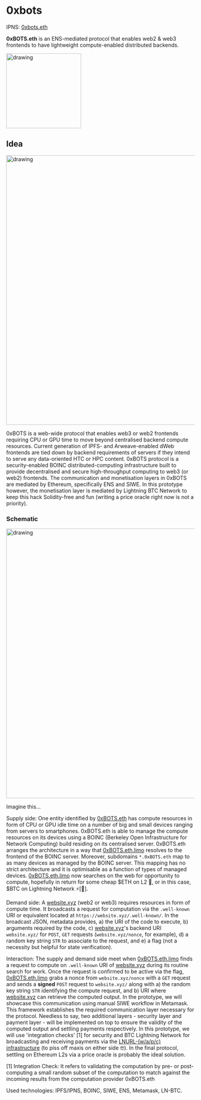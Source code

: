 # 0xbots

IPNS: [0xbots.eth](https://0xbots.eth.link)

**0xBOTS.eth** is an ENS-mediated protocol that enables web2 & web3 frontends to have lightweight compute-enabled distributed backends.

<img src="https://ipfs.io/ipfs/QmRXnJ67VeSqgmBzBcparCow4NTAw3feQy5oeLFaQ8WUG2?filename=0xbotsTrans.png" alt="drawing" width="200"/>

## Idea

<img src="https://ipfs.io/ipfs/QmPAgTjSGvHC18F4rH1RUKWAsGJmviDpSxiSzbVfMXiwMh?filename=ETHGlobalHack.png" alt="drawing" width="720"/>

0xBOTS is a web-wide protocol that enables web3 or web2 frontends requiring CPU or GPU time to move beyond centralised backend compute resources. Current generation of IPFS- and Arweave-enabled dWeb frontends are tied down by backend requirements of servers if they intend to serve any data-oriented HTC or HPC content. 0xBOTS protocol is a security-enabled BOINC distributed-computing infrastructure built to provide decentralised and secure high-throughput computing to web3 (or web2) frontends. The communication and monetisation layers in 0xBOTS are mediated by Ethereum, specifically ENS and SIWE. In this prototype however, the monetisation layer is mediated by Lightning BTC Network to keep this hack Solidity-free and fun (writing a price oracle right now is not a priority). 

### Schematic

<img src="https://ipfs.io/ipfs/QmWTPTC5y8So4qiEpqESLV6EWop7atpvhB1pP31ubX7ygL?filename=Schematic.png" alt="drawing" width="720"/>

Imagine this...

Supply side: One entity identified by [0xBOTS.eth](https://0xbots.eth.limo/) has compute resources in form of CPU or GPU idle time on a number of big and small devices ranging from servers to smartphones. 0xBOTS.eth is able to manage the compute resources on its devices using a BOINC (Berkeley Open Infrastructure for Network Computing) build residing on its centralised server. 0xBOTS.eth arranges the architecture in a way that [0xBOTS.eth.limo](https://0xbots.eth.limo/) resolves to the frontend of the BOINC server. Moreover, subdomains `*.0xBOTS.eth` map to as many devices as managed by the BOINC server. This mapping has no strict architecture and it is optimisable as a function of types of managed devices. [0xBOTS.eth.limo](https://0xbots.eth.limo/) now searches on the web for opportunity to compute, hopefully in return for some cheap $ETH on L2 💎, or in this case, $BTC on Lightning Network ⚡️[🤣]. 

Demand side: A [website.xyz](https://stdout.eth.limo) (web2 or web3) requires resources in form of compute time. It broadcasts a request for computation via the `.well-known` URI or equivalent located at `https://website.xyz/.well-known/`. In the broadcast JSON, metadata provides,
a) the URI of the code to execute, 
b) arguments required by the code, 
c) [website.xyz](https://stdout.eth.limo)'s backend URI `website.xyz/` for `POST`, `GET` requests (`website.xyz/nonce`, for example),
d) a random key string `STR` to associate to the request, and 
e) a flag (not a necessity but helpful for state verification).


Interaction: The supply and demand side meet when [0xBOTS.eth.limo](https://0xbots.eth.limo/) finds a request to compute on `.well-known` URI of [website.xyz](https://stdout.eth.limo) during its routine search for work. Once the request is confirmed to be active via the flag, [0xBOTS.eth.limo](https://0xbots.eth.limo/) grabs a nonce from `website.xyz/nonce` with a `GET` request and sends a **signed** `POST` request to `website.xyz/` along with a) the random key string `STR` identifying the compute request, and b) URI where [website.xyz](https://stdout.eth.limo) can retrieve the computed output. In the prototype, we will showcase this communication using manual SIWE workflow in Metamask. This framework establishes the required communication layer necessary for the protocol. Needless to say, two additional layers - security layer and payment layer - will be implemented on top to ensure the validity of the computed output and settling payments respectively. In this prototype, we will use 'integration checks' [1] for security and BTC Lightning Network for broadcasting and receiving payments via the [LNURL-(w/a/p/c) infrastructure](https://stdin.eth.limo) (to piss off maxis on either side 🤓). In the final protocol, settling on Ethereum L2s via a price oracle is probably the ideal solution. 

[1] Integration Check: It refers to validating the computation by pre- or post-computing a small random subset of the computation to match against the incoming results from the computation provider 0xBOTS.eth

Used technologies: IPFS/IPNS, BOINC, SIWE, ENS, Metamask, LN-BTC.
